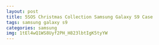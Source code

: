 ```yaml
---
layout: post
title: 5SOS Christmas Collection Samsung Galaxy S9 Case
tags: samsung galaxy s9
categories: samsung
img: 1tEl4wQ1WS8Uyf2PH_H823lbtIgK5tyYW
---
```

